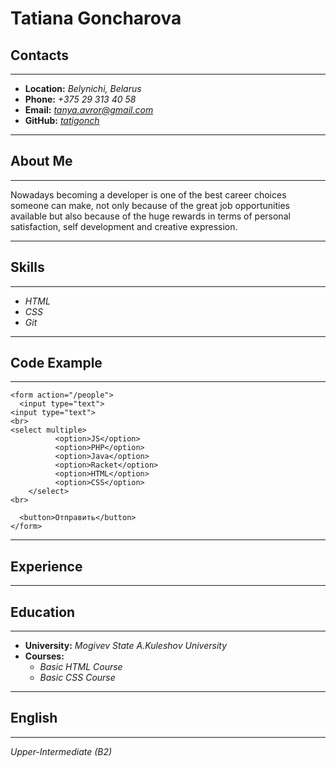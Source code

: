 # Tatiana Goncharova

## Contacts

***

* **Location:** *Belynichi, Belarus*
* **Phone:** *+375 29 313 40 58*
* **Email:** *tanya.avror@gmail.com*
* **GitHub:** *[tatigonch](https://github.com/tatigonch)*

***

## About Me

***
Nowadays becoming a developer is one of the best career choices someone can make, not only because of the great job opportunities available but also because of the huge rewards in terms of personal satisfaction, self development and creative expression.

***
## Skills
***
* *HTML*
* *CSS*
* *Git*
***
## Code Example
***
```
<form action="/people">
  <input type="text">
<input type="text">
<br>
<select multiple>
          <option>JS</option>
          <option>PHP</option>
          <option>Java</option>
          <option>Racket</option>
          <option>HTML</option>
          <option>CSS</option>
    </select>
<br>
    
  <button>Отправить</button>
</form>
```
***
## Experience
***
## Education
***
* **University:** *Mogivev State A.Kuleshov University*
* **Courses:**
    + *Basic HTML Course*
    + *Basic CSS Course*

***
## English
***
*Upper-Intermediate (B2)*